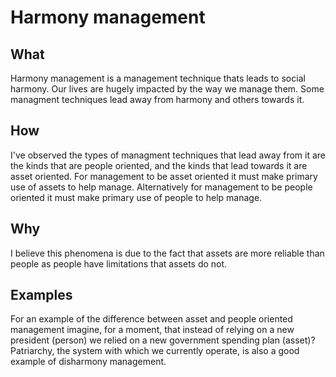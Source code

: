 # Harmony management

## What 
Harmony management is a management technique thats leads to social harmony.
Our lives are hugely impacted by the way we manage them. Some managment techniques lead away from harmony and others towards it.

## How 
I've observed the types of managment techniques that lead away from it are the kinds that are people oriented, and the kinds that lead towards it are asset oriented. 
For management to be asset oriented it must make primary use of assets to help manage. Alternatively for management to be people oriented it must make primary use of people to help manage. 

## Why
I believe this phenomena is due to the fact that assets are more reliable than people as people have limitations that assets do not. 

## Examples
For an example of the difference between asset and people oriented management imagine, for a moment, that instead of relying on a new president (person) we relied on a new government spending plan (asset)? Patriarchy, the system with which we currently operate, is also a good example of disharmony management.
